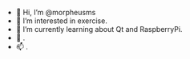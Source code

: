 - 👋 Hi, I’m @morpheusms
- 👀 I’m interested in exercise.
- 🌱 I’m currently learning about Qt and RaspberryPi.
- 💞️ .
- 📫 .

<!---
morpheusms/morpheusms is a ✨ special ✨ repository because its `README.md` (this file) appears on your GitHub profile.
You can click the Preview link to take a look at your changes.
--->
